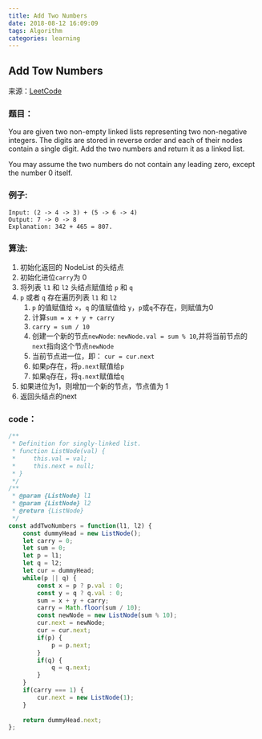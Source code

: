 ```yaml
---
title: Add Two Numbers
date: 2018-08-12 16:09:09
tags: Algorithm
categories: learning
---
```


## Add Tow Numbers

来源：[LeetCode](https://leetcode.com/problems/add-two-numbers/description/)

### 题目：
You are given two non-empty linked lists representing two non-negative integers. The digits are stored in reverse order and each of their nodes contain a single digit. Add the two numbers and return it as a linked list.

You may assume the two numbers do not contain any leading zero, except the number 0 itself.

<!-- more -->

### 例子:

```
Input: (2 -> 4 -> 3) + (5 -> 6 -> 4)
Output: 7 -> 0 -> 8
Explanation: 342 + 465 = 807.
```

### 算法:

1. 初始化返回的 NodeList 的头结点
2. 初始化进位`carry`为 0
3. 将列表 `l1` 和 `l2` 头结点赋值给 `p` 和 `q`
4. `p` 或者 `q` 存在遍历列表 `l1` 和 `l2`
    1. `p` 的值赋值给 `x`，`q` 的值赋值给 `y`，`p`或`q`不存在，则赋值为0
    2. 计算`sum = x + y + carry`
    3. `carry = sum / 10`
    4. 创建一个新的节点`newNode`: `newNode.val = sum % 10`,并将当前节点的`next`指向这个节点`newNode`
    5. 当前节点进一位，即： `cur = cur.next`
    6. 如果`p`存在，将`p.next`赋值给`p`
    7. 如果`q`存在，将`q.next`赋值给`q`
5. 如果进位为1，则增加一个新的节点，节点值为 1
6. 返回头结点的next

### code：

```javascript
/**
 * Definition for singly-linked list.
 * function ListNode(val) {
 *     this.val = val;
 *     this.next = null;
 * }
 */
/**
 * @param {ListNode} l1
 * @param {ListNode} l2
 * @return {ListNode}
 */
const addTwoNumbers = function(l1, l2) {
    const dummyHead = new ListNode();
    let carry = 0;
    let sum = 0;
    let p = l1;
    let q = l2;
    let cur = dummyHead;
    while(p || q) {
        const x = p ? p.val : 0;
        const y = q ? q.val : 0;
        sum = x + y + carry;
        carry = Math.floor(sum / 10);
        const newNode = new ListNode(sum % 10);
        cur.next = newNode;
        cur = cur.next;
        if(p) {
            p = p.next; 
        }
        if(q) {
            q = q.next;
        }
    }
    if(carry === 1) {
        cur.next = new ListNode(1);
    }
    
    return dummyHead.next;
};
```